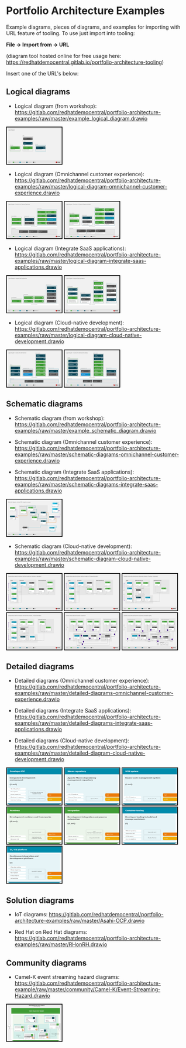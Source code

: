 # Portfolio Architecture Examples

Example diagrams, pieces of diagrams, and examples for importing with URL feature of tooling. To use just import into tooling:

  **File -> Import from -> URL** 

(diagram tool hosted online for free usage here: https://redhatdemocentral.gitlab.io/portfolio-architecture-tooling)

Insert one of the URL's below:

## Logical diagrams

  - Logical diagram (from workshop): https://gitlab.com/redhatdemocentral/portfolio-architecture-examples/raw/master/example_logical_diagram.drawio

  <img src="images/logical-diagrams/workshop-example-ld.png" border="2" width="150" height="100">

  - Logical diagram (Omnichannel customer experience): https://gitlab.com/redhatdemocentral/portfolio-architecture-examples/raw/master/logical-diagram-omnichannel-customer-experience.drawio
  
  <img src="images/logical-diagrams/omnichannel-customer-experience-ld.png" border="2" width="150" height="100">
  <img src="images/logical-diagrams/omnichannel-customer-experience-details-ld.png" border="2" width="150" height="100">

  - Logical diagram (Integrate SaaS applications): https://gitlab.com/redhatdemocentral/portfolio-architecture-examples/raw/master/logical-diagram-integrate-saas-applications.drawio

  <img src="images/logical-diagrams/integrating-with-saas-applications-ld.png" border="2" width="150" height="100">
  <img src="images/logical-diagrams/saas-ld.png" border="2" width="150" height="100">

  - Logical diagram (Cloud-native development): https://gitlab.com/redhatdemocentral/portfolio-architecture-examples/raw/master/logical-diagram-cloud-native-development.drawio

  <img src="images/logical-diagrams/cloud-native-development-ld.png" border="2" width="150" height="100">
  <img src="images/logical-diagrams/cloud-native-development-details-ld.png" border="2" width="150" height="100">

## Schematic diagrams

  - Schematic diagram (from workshop): https://gitlab.com/redhatdemocentral/portfolio-architecture-examples/raw/master/example_schematic_diagram.drawio

  - Schematic diagram (Omnichannel customer experience): https://gitlab.com/redhatdemocentral/portfolio-architecture-examples/raw/master/schematic-diagrams-omnichannel-customer-experience.drawio
  
  - Schematic diagram (Integrate SaaS applications): https://gitlab.com/redhatdemocentral/portfolio-architecture-examples/raw/master/schematic-diagrams-integrate-saas-applications.drawio
  
  <img src="images/schematic-diagrams/saas-external-crm-integration-example.png" border="2" width="150" height="100">

  - Schematic diagram (Cloud-native development): https://gitlab.com/redhatdemocentral/portfolio-architecture-examples/raw/master/schematic-diagram-cloud-native-development.drawio
  
  <img src="images/schematic-diagrams/cloud-native-development-local-containers-runtimes-sd.png" border="2" width="150" height="100">
  <img src="images/schematic-diagrams/cloud-native-development-local-containers-process-sd.png" border="2" width="150" height="100">
  <img src="images/schematic-diagrams/cloud-native-development-remote-containers-runtimes-sd.png" border="2" width="150" height="100">
  <img src="images/schematic-diagrams/cloud-native-development-remote-containers-process-sd.png" border="2" width="150" height="100">
  <img src="images/schematic-diagrams/cloud-native-development-deployment-sd.png" border="2" width="150" height="100">
  <img src="images/schematic-diagrams/cloud-native-development-deployment-enterprise-registry-sd.png" border="2" width="150" height="100">

## Detailed diagrams

  - Detailed diagrams (Omnichannel customer experience): https://gitlab.com/redhatdemocentral/portfolio-architecture-examples/raw/master/detailed-diagrams-omnichannel-customer-experience.drawio
  
  - Detailed diagrams (Integrate SaaS applications): https://gitlab.com/redhatdemocentral/portfolio-architecture-examples/raw/master/detailed-diagrams-integrate-saas-applications.drawio
  
  - Detailed diagrams (Cloud-native development): https://gitlab.com/redhatdemocentral/portfolio-architecture-examples/raw/master/detailed-diagram-cloud-native-development.drawio
  
  <img src="images/detail-diagrams/developer-ide.png" border="2" width="150" height="100">
  <img src="images/detail-diagrams/maven-repo.png" border="2" width="150" height="100">
  <img src="images/detail-diagrams/scm-system.png" border="2" width="150" height="100">
  <img src="images/detail-diagrams/runtimes-frameworks.png" border="2" width="150" height="100">
  <img src="images/detail-diagrams/integration-frameworks.png" border="2" width="150" height="100">
  <img src="images/detail-diagrams/container-tooling.png" border="2" width="150" height="100">
  <img src="images/detail-diagrams/ci-cd-platform.png" border="2" width="150" height="100">

## Solution diagrams 

  - IoT diagrams: https://gitlab.com/redhatdemocentral/portfolio-architecture-examples/raw/master/Asahi-OCP.drawio
  
  - Red Hat on Red Hat diagrams: https://gitlab.com/redhatdemocentral/portfolio-architecture-examples/raw/master/RHonRH.drawio


## Community diagrams

  - Camel-K event streaming hazard diagrams: https://gitlab.com/redhatdemocentral/portfolio-architecture-example/raw/master/community/Camel-K/Event-Streaming-Hazard.drawio 

  <img src="images/community-diagrams/camel-k-diagram-in-the-wild.png" border="2" width="150" height="100">
